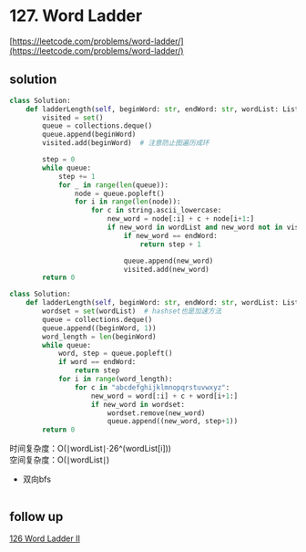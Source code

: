 # 127. Word Ladder

[https://leetcode.com/problems/word-ladder/](https://leetcode.com/problems/word-ladder/)

## solution

```python
class Solution:
    def ladderLength(self, beginWord: str, endWord: str, wordList: List[str]) -> int:
        visited = set()
        queue = collections.deque()
        queue.append(beginWord)
        visited.add(beginWord)  # 注意防止图遍历成环

        step = 0
        while queue:
            step += 1
            for _ in range(len(queue)):
                node = queue.popleft()
                for i in range(len(node)):
                    for c in string.ascii_lowercase:
                        new_word = node[:i] + c + node[i+1:]
                        if new_word in wordList and new_word not in visited:
                            if new_word == endWord:
                                return step + 1

                            queue.append(new_word)
                            visited.add(new_word)
        return 0
```

```python
class Solution:
    def ladderLength(self, beginWord: str, endWord: str, wordList: List[str]) -> int:
        wordset = set(wordList)  # hashset也是加速方法
        queue = collections.deque()
        queue.append((beginWord, 1))
        word_length = len(beginWord)
        while queue:
            word, step = queue.popleft()
            if word == endWord:
                return step
            for i in range(word_length):
                for c in "abcdefghijklmnopqrstuvwxyz":
                    new_word = word[:i] + c + word[i+1:]
                    if new_word in wordset:
                        wordset.remove(new_word)
                        queue.append((new_word, step+1))
        return 0
```

时间复杂度：O(∣wordList∣⋅26^(wordList[i])) <br>
空间复杂度：O(∣wordList∣)

- 双向bfs

```python

```

## follow up

[126 Word Ladder II](../07_dfs/126.%20Word%20Ladder%20II.md)
